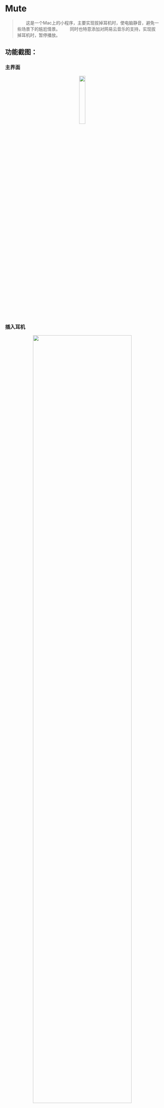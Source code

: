 # Mute
>&emsp;&emsp;这是一个Mac上的小程序，主要实现拔掉耳机时，使电脑静音，避免一些场景下的尴尬情景。
>&emsp;&emsp;同时也特意添加对网易云音乐的支持，实现拔掉耳机时，暂停播放。

## 功能截图：
### 主界面
<div align=center>
<img src="https://github.com/w1874/Mute/blob/master/%E7%B4%A0%E6%9D%90/Jietu20171026-201103.jpg"; width="20%" alt=""/>
</div>

### 插入耳机
<div align=center>
<img src="https://github.com/w1874/Mute/blob/master/%E7%B4%A0%E6%9D%90/Jietu20171026-201906%402x.jpg"; width="80%" alt=""/>
</div>

### 拔掉耳机
<div align=center>
<img src="https://github.com/w1874/Mute/blob/master/素材/Jietu20171026-201842%402x.jpg"; width="80%" alt=""/>
</div>

## 网易云音乐暂停功能说明：

&emsp;&emsp;为实现暂停功能，请把该程序加入到【系统偏好设置-->安全与隐私-->辅助功能】列表中。
<div align=center>
<img src="https://github.com/w1874/Mute/blob/master/%E7%B4%A0%E6%9D%90/Jietu20171026-201632%402x.jpg"; width="40%" alt=""/>
</div>
<div align=center>
<img src="https://github.com/w1874/Mute/blob/master/%E7%B4%A0%E6%9D%90/Jietu20171026-201637%402x.jpg"; width="40%" alt=""/>
</div>
<div align=center>
<img src="https://github.com/w1874/Mute/blob/master/%E7%B4%A0%E6%9D%90/Jietu20171026-201432.jpg"; width="40%" alt=""/>
</div>
&emsp;&emsp;如不使用此功能，可不用添加。


